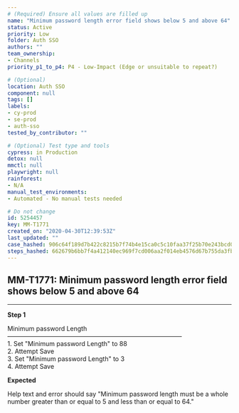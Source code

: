 ```yaml
---
# (Required) Ensure all values are filled up
name: "Minimum password length error field shows below 5 and above 64"
status: Active
priority: Low
folder: Auth SSO
authors: ""
team_ownership:
- Channels
priority_p1_to_p4: P4 - Low-Impact (Edge or unsuitable to repeat?)

# (Optional)
location: Auth SSO
component: null
tags: []
labels:
- cy-prod
- se-prod
- auth-sso
tested_by_contributor: ""

# (Optional) Test type and tools
cypress: in Production
detox: null
mmctl: null
playwright: null
rainforest:
- N/A
manual_test_environments:
- Automated - No manual tests needed

# Do not change
id: 5254457
key: MM-T1771
created_on: "2020-04-30T12:39:53Z"
last_updated: ""
case_hashed: 906c64f189d7b422c8215b7f74b4e15ca0c5c10faa37f25b70e243bcd04d675929b18145bc919e1ed0035f007e7cabf7
steps_hashed: 662679b6bb7f4a412140ec969f7cd006aa2f014eb4576d67b755da3fb888a0439261706140f361e838f270226ea01ba9
---
```


<!-- (Auto-generated) Based on frontmatter's "key" and "name" -->

## MM-T1771: Minimum password length error field shows below 5 and above 64

---

**Step 1**

Minimum password Length\
————————————————————————————\
1\. Set "Minimum password Length" to 88\
2\. Attempt Save\
3\. Set "Minimum password Length" to 3\
4\. Attempt Save

**Expected**

Help text and error should say "Minimum password length must be a whole number greater than or equal to 5 and less than or equal to 64."
